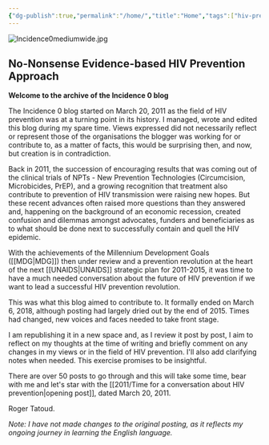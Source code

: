 ```yaml
---
{"dg-publish":true,"permalink":"/home/","title":"Home","tags":["hiv-prevention","prevention-revolution","gardenEntry"]}
---
```


 ![Incidence0mediumwide.jpg](/img/user/Images/Incidence0mediumwide.jpg)
 
## No-Nonsense Evidence-based HIV Prevention Approach

**Welcome to the archive of the Incidence 0 blog**

The Incidence 0 blog started on March 20, 2011 as the field of HIV prevention was at a turning point in its history. I managed, wrote and edited this blog during my spare time. Views expressed did not necessarily reflect or represent those of the organisations the blogger was working for or contribute to, as a matter of facts, this would be surprising then, and now, but creation is in contradiction.

Back in 2011, the succession of encouraging results that was coming out of the clinical trials of NPTs - New Prevention Technologies (Circumcision, Microbicides, PrEP), and a growing recognition that treatment also contribute to prevention of HIV transmission were raising new hopes. But these recent advances often raised more questions than they answered and, happening on the background of an economic recession, created confusion and dilemmas amongst advocates, funders and beneficiaries as to what should be done next to successfully contain and quell the HIV epidemic.

With the achievements of the Millennium Development Goals ([[MDG\|MDG]]) then under review and a prevention revolution at the heart of the next [[UNAIDS\|UNAIDS]] strategic plan for 2011-2015, it was time to have a much needed conversation about the future of HIV prevention if we want to lead a successful HIV prevention revolution.

This was what this blog aimed to contribute to. It formally ended on March 6, 2018, although posting had largely dried out by the end of 2015. Times had changed, new voices and faces needed to take front stage.

I am republishing it in a new space and, as I review it post by post, I aim to reflect on my thoughts at the time of writing and briefly comment on any changes in my views or in the field of HIV prevention. I'll also add clarifying notes when needed. This exercise promises to be insightful.

There are over 50 posts to go through and this will take some time, bear with me and let's star with the [[2011/Time for a conversation about HIV prevention\|opening post]], dated March 20, 2011.

Roger Tatoud.

*Note: I have not made changes to the original posting, as it reflects my ongoing journey in learning the English language.*
